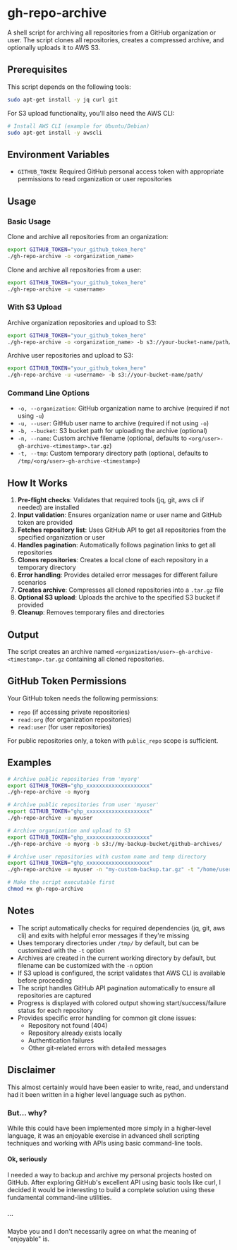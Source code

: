 # gh-repo-archive

A shell script for archiving all repositories from a GitHub organization or user. The script clones all repositories, creates a compressed archive, and optionally uploads it to AWS S3.

## Prerequisites

This script depends on the following tools:

```bash
sudo apt-get install -y jq curl git
```

For S3 upload functionality, you'll also need the AWS CLI:

```bash
# Install AWS CLI (example for Ubuntu/Debian)
sudo apt-get install -y awscli
```

## Environment Variables

- `GITHUB_TOKEN`: Required GitHub personal access token with appropriate permissions to read organization or user repositories

## Usage

### Basic Usage

Clone and archive all repositories from an organization:

```bash
export GITHUB_TOKEN="your_github_token_here"
./gh-repo-archive -o <organization_name>
```

Clone and archive all repositories from a user:

```bash
export GITHUB_TOKEN="your_github_token_here"
./gh-repo-archive -u <username>
```

### With S3 Upload

Archive organization repositories and upload to S3:

```bash
export GITHUB_TOKEN="your_github_token_here"
./gh-repo-archive -o <organization_name> -b s3://your-bucket-name/path/
```

Archive user repositories and upload to S3:

```bash
export GITHUB_TOKEN="your_github_token_here"
./gh-repo-archive -u <username> -b s3://your-bucket-name/path/
```

### Command Line Options

- `-o, --organization`: GitHub organization name to archive (required if not using `-u`)
- `-u, --user`: GitHub user name to archive (required if not using `-o`)
- `-b, --bucket`: S3 bucket path for uploading the archive (optional)
- `-n, --name`: Custom archive filename (optional, defaults to `<org/user>-gh-archive-<timestamp>.tar.gz`)
- `-t, --tmp`: Custom temporary directory path (optional, defaults to `/tmp/<org/user>-gh-archive-<timestamp>`)

## How It Works

1. **Pre-flight checks**: Validates that required tools (jq, git, aws cli if needed) are installed
2. **Input validation**: Ensures organization name or user name and GitHub token are provided
3. **Fetches repository list**: Uses GitHub API to get all repositories from the specified organization or user
4. **Handles pagination**: Automatically follows pagination links to get all repositories
5. **Clones repositories**: Creates a local clone of each repository in a temporary directory
6. **Error handling**: Provides detailed error messages for different failure scenarios
7. **Creates archive**: Compresses all cloned repositories into a `.tar.gz` file
8. **Optional S3 upload**: Uploads the archive to the specified S3 bucket if provided
9. **Cleanup**: Removes temporary files and directories

## Output

The script creates an archive named `<organization/user>-gh-archive-<timestamp>.tar.gz` containing all cloned repositories.

## GitHub Token Permissions

Your GitHub token needs the following permissions:
- `repo` (if accessing private repositories)
- `read:org` (for organization repositories)
- `read:user` (for user repositories)

For public repositories only, a token with `public_repo` scope is sufficient.

## Examples

```bash
# Archive public repositories from 'myorg'
export GITHUB_TOKEN="ghp_xxxxxxxxxxxxxxxxxxxx"
./gh-repo-archive -o myorg

# Archive public repositories from user 'myuser'
export GITHUB_TOKEN="ghp_xxxxxxxxxxxxxxxxxxxx"
./gh-repo-archive -u myuser

# Archive organization and upload to S3
export GITHUB_TOKEN="ghp_xxxxxxxxxxxxxxxxxxxx"
./gh-repo-archive -o myorg -b s3://my-backup-bucket/github-archives/

# Archive user repositories with custom name and temp directory
export GITHUB_TOKEN="ghp_xxxxxxxxxxxxxxxxxxxx"
./gh-repo-archive -u myuser -n "my-custom-backup.tar.gz" -t "/home/user/temp"

# Make the script executable first
chmod +x gh-repo-archive
```

## Notes

- The script automatically checks for required dependencies (jq, git, aws cli) and exits with helpful error messages if they're missing
- Uses temporary directories under `/tmp/` by default, but can be customized with the `-t` option
- Archives are created in the current working directory by default, but filename can be customized with the `-n` option
- If S3 upload is configured, the script validates that AWS CLI is available before proceeding
- The script handles GitHub API pagination automatically to ensure all repositories are captured
- Progress is displayed with colored output showing start/success/failure status for each repository
- Provides specific error handling for common git clone issues:
  - Repository not found (404)
  - Repository already exists locally
  - Authentication failures
  - Other git-related errors with detailed messages

## Disclaimer

This almost certainly would have been easier to write, read, and understand had it been written in a higher level
language such as python.

### But... why?

While this could have been implemented more simply in a higher-level language, it was an enjoyable exercise in advanced shell scripting techniques and working with APIs using basic command-line tools.

#### Ok, seriously

I needed a way to backup and archive my personal projects hosted on GitHub. After exploring GitHub's excellent API using basic tools like curl, I decided it would be interesting to build a complete solution using these fundamental command-line utilities.

##### ...

Maybe you and I don't necessarily agree on what the meaning of "enjoyable" is.
